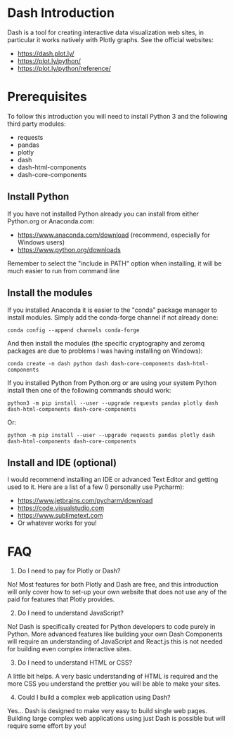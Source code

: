 # Dash Introduction

Dash is a tool for creating interactive data visualization web sites, in particular it works natively with Plotly graphs. See the official websites:

 * https://dash.plot.ly/
 * https://plot.ly/python/
 * https://plot.ly/python/reference/


# Prerequisites 

To follow this introduction you will need to install Python 3 and the following third party modules:

 * requests
 * pandas
 * plotly
 * dash
 * dash-html-components
 * dash-core-components

## Install Python

If you have not installed Python already you can install from either Python.org or Anaconda.com:

 * https://www.anaconda.com/download (recommend, especially for Windows users)
 * https://www.python.org/downloads
 
Remember to select the "include in PATH" option when installing, it will be much easier to run from command line

## Install the modules

If you installed Anaconda it is easier to the "conda" package manager to install modules. Simply add the conda-forge channel if not already done:

    conda config --append channels conda-forge
    
And then install the modules (the specific cryptography and zeromq packages are due to problems I was having installing on Windows):

    conda create -n dash python dash dash-core-components dash-html-components
    
 If you installed Python from Python.org or are using your system Python install then one of the following commands should work:
 
    python3 -m pip install --user --upgrade requests pandas plotly dash dash-html-components dash-core-components
    
 Or:
 
    python -m pip install --user --upgrade requests pandas plotly dash dash-html-components dash-core-components
    
## Install and IDE (optional)

I would recommend installing an IDE or advanced Text Editor and getting used to it. Here are a list of a few (I personally use Pycharm):

 * https://www.jetbrains.com/pycharm/download
 * https://code.visualstudio.com
 * https://www.sublimetext.com
 * Or whatever works for you!
 
# FAQ

 1. Do I need to pay for Plotly or Dash?
 
 No! Most features for both Plotly and Dash are free, and this introduction will only cover how to set-up your own website that does not use any of the paid for features that Plotly provides.
 
 2. Do I need to understand JavaScript?
 
 No! Dash is specifically created for Python developers to code purely in Python. More advanced features like building your own Dash Components will require an understanding of JavaScript and React.js this is not needed for building even complex interactive sites.
 
 3. Do I need to understand HTML or CSS?
 
 A little bit helps. A very basic understanding of HTML is required and the more CSS you understand the prettier you will be able to make your sites.
 
 4. Could I build a complex web application using Dash?
 
 Yes... Dash is designed to make very easy to build single web pages. Building large complex web applications using just Dash is possible but will require some effort by you!
